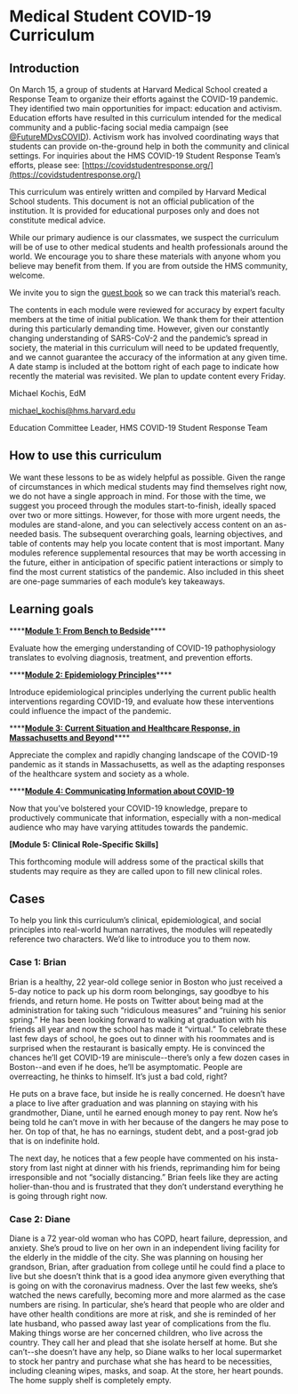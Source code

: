 # Medical Student COVID-19 Curriculum

## Introduction

On March 15, a group of students at Harvard Medical School created a Response Team to organize their efforts against the COVID-19 pandemic.  They identified two main opportunities for impact: education and activism. Education efforts have resulted in this curriculum intended for the medical community and a public-facing social media campaign \(see [@FutureMDvsCOVID](https://twitter.com/FutureMDvsCOVID)\).  Activism work has involved coordinating ways that students can provide on-the-ground help in both the community and clinical settings. For inquiries about the HMS COVID-19 Student Response Team’s efforts, please see: [https://covidstudentresponse.org/](https://covidstudentresponse.org/)

This curriculum was entirely written and compiled by Harvard Medical School students.  This document is not an official publication of the institution. It is provided for educational purposes only and does not constitute medical advice.

While our primary audience is our classmates, we suspect the curriculum will be of use to other medical students and health professionals around the world.  We encourage you to share these materials with anyone whom you believe may benefit from them. If you are from outside the HMS community, welcome.  

We invite you to sign the [guest book](https://docs.google.com/forms/d/e/1FAIpQLSdDgCyBO-l7qsamNhbEPznxhaDetC-dFBd4W5Tu5WC4zBWC6g/viewform) so we can track this material’s reach.

The contents in each module were reviewed for accuracy by expert faculty members at the time of initial publication.  We thank them for their attention during this particularly demanding time. However, given our constantly changing understanding of SARS-CoV-2 and the pandemic’s spread in society, the material in this curriculum will need to be updated frequently, and we cannot guarantee the accuracy of the information at any given time.  A date stamp is included at the bottom right of each page to indicate how recently the material was revisited. We plan to update content every Friday.  

Michael Kochis, EdM

[michael\_kochis@hms.harvard.edu](mailto:michael_kochis@hms.harvard.edu)

Education Committee Leader, HMS COVID-19 Student Response Team 

## How to use this curriculum

We want these lessons to be as widely helpful as possible.  Given the range of circumstances in which medical students may find themselves right now, we do not have a single approach in mind.  For those with the time, we suggest you proceed through the modules start-to-finish, ideally spaced over two or more sittings. However, for those with more urgent needs, the modules are stand-alone, and you can selectively access content on an as-needed basis.  The subsequent overarching goals, learning objectives, and table of contents may help you locate content that is most important. Many modules reference supplemental resources that may be worth accessing in the future, either in anticipation of specific patient interactions or simply to find the most current statistics of the pandemic.  Also included in this sheet are one-page summaries of each module’s key takeaways.

## Learning goals

\*\*\*\*[**Module 1: From Bench to Bedside**](https://futuremdvscovid.gitbook.io/covid19-curriculum/module-1-from-bench-to-bedside)\*\*\*\*

Evaluate how the emerging understanding of COVID-19 pathophysiology translates to evolving diagnosis, treatment, and prevention efforts.

\*\*\*\*[**Module 2: Epidemiology Principles**](https://futuremdvscovid.gitbook.io/covid19-curriculum/module-2-epidemiology-principles)\*\*\*\*

Introduce epidemiological principles underlying the current public health interventions regarding COVID-19, and evaluate how these interventions could influence the impact of the pandemic.

\*\*\*\*[**Module 3: Current Situation and Healthcare Response, in Massachusetts and Beyond**](https://futuremdvscovid.gitbook.io/covid19-curriculum/module-3-current-situation-and-healthcare-response)\*\*\*\*

Appreciate the complex and rapidly changing landscape of the COVID-19 pandemic as it stands in Massachusetts, as well as the adapting responses of the healthcare system and society as a whole.

\*\*\*\*[**Module 4: Communicating Information about COVID-19**](https://futuremdvscovid.gitbook.io/covid19-curriculum/module-4-communicating-information-about-covid-19)

Now that you’ve bolstered your COVID-19 knowledge, prepare to productively communicate that information, especially with a non-medical audience who may have varying attitudes towards the pandemic.

**\[Module 5: Clinical Role-Specific Skills\]**

This forthcoming module will address some of the practical skills that students may require as they are called upon to fill new clinical roles.

## Cases 

To help you link this curriculum’s clinical, epidemiological, and social principles into real-world human narratives, the modules will repeatedly reference two characters.  We’d like to introduce you to them now.

### Case 1: Brian

Brian is a healthy, 22 year-old college senior in Boston who just received a 5-day notice to pack up his dorm room belongings, say goodbye to his friends, and return home. He posts on Twitter about being mad at the administration for taking such “ridiculous measures” and “ruining his senior spring.” He has been looking forward to walking at graduation with his friends all year and now the school has made it “virtual.” To celebrate these last few days of school, he goes out to dinner with his roommates and is surprised when the restaurant is basically empty. He is convinced the chances he’ll get COVID-19 are miniscule--there’s only a few dozen cases in Boston--and even if he does, he’ll be asymptomatic. People are overreacting, he thinks to himself. It’s just a bad cold, right?

He puts on a brave face, but inside he is really concerned. He doesn’t have a place to live after graduation and was planning on staying with his grandmother, Diane, until he earned enough money to pay rent. Now he’s being told he can’t move in with her because of the dangers he may pose to her. On top of that, he has no earnings, student debt, and a post-grad job that is on indefinite hold. 

The next day, he notices that a few people have commented on his insta-story from last night at dinner with his friends, reprimanding him for being irresponsible and not “socially distancing.” Brian feels like they are acting holier-than-thou and is frustrated that they don’t understand everything he is going through right now. 

### Case 2: Diane

Diane is a 72 year-old woman who has COPD, heart failure, depression, and anxiety. She’s proud to live on her own in an independent living facility for the elderly in the middle of the city. She was planning on housing her grandson, Brian, after graduation from college until he could find a place to live but she doesn’t think that is a good idea anymore given everything that is going on with the coronavirus madness. Over the last few weeks, she’s watched the news carefully, becoming more and more alarmed as the case numbers are rising. In particular, she’s heard that people who are older and have other health conditions are more at risk, and she is reminded of her late husband, who passed away last year of complications from the flu. Making things worse are her concerned children, who live across the country.  They call her and plead that she isolate herself at home. But she can’t--she doesn’t have any help, so Diane walks to her local supermarket to stock her pantry and purchase what she has heard to be necessities, including cleaning wipes, masks, and soap. At the store, her heart pounds. The home supply shelf is completely empty.  


